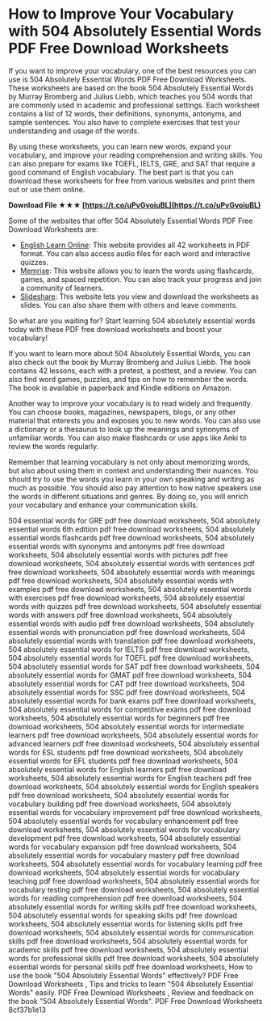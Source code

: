 
 
# How to Improve Your Vocabulary with 504 Absolutely Essential Words PDF Free Download Worksheets
 
If you want to improve your vocabulary, one of the best resources you can use is 504 Absolutely Essential Words PDF Free Download Worksheets. These worksheets are based on the book 504 Absolutely Essential Words by Murray Bromberg and Julius Liebb, which teaches you 504 words that are commonly used in academic and professional settings. Each worksheet contains a list of 12 words, their definitions, synonyms, antonyms, and sample sentences. You also have to complete exercises that test your understanding and usage of the words.
 
By using these worksheets, you can learn new words, expand your vocabulary, and improve your reading comprehension and writing skills. You can also prepare for exams like TOEFL, IELTS, GRE, and SAT that require a good command of English vocabulary. The best part is that you can download these worksheets for free from various websites and print them out or use them online.
 
**Download File ★★★ [https://t.co/uPvGvoiuBL](https://t.co/uPvGvoiuBL)**


 
Some of the websites that offer 504 Absolutely Essential Words PDF Free Download Worksheets are:
 
- [English Learn Online](https://www.english-learn-online.com/vocabulary/504-absolutely-essential-words/): This website provides all 42 worksheets in PDF format. You can also access audio files for each word and interactive quizzes.
- [Memrise](https://www.memrise.com/course/121195/504-absolutely-essential-words-6th-edition/): This website allows you to learn the words using flashcards, games, and spaced repetition. You can also track your progress and join a community of learners.
- [Slideshare](https://www.slideshare.net/ahmadrezagholami/504-absolutely-essential-words-6th-edition): This website lets you view and download the worksheets as slides. You can also share them with others and leave comments.

So what are you waiting for? Start learning 504 absolutely essential words today with these PDF free download worksheets and boost your vocabulary!
  
If you want to learn more about 504 Absolutely Essential Words, you can also check out the book by Murray Bromberg and Julius Liebb. The book contains 42 lessons, each with a pretest, a posttest, and a review. You can also find word games, puzzles, and tips on how to remember the words. The book is available in paperback and Kindle editions on Amazon.
 
Another way to improve your vocabulary is to read widely and frequently. You can choose books, magazines, newspapers, blogs, or any other material that interests you and exposes you to new words. You can also use a dictionary or a thesaurus to look up the meanings and synonyms of unfamiliar words. You can also make flashcards or use apps like Anki to review the words regularly.
 
Remember that learning vocabulary is not only about memorizing words, but also about using them in context and understanding their nuances. You should try to use the words you learn in your own speaking and writing as much as possible. You should also pay attention to how native speakers use the words in different situations and genres. By doing so, you will enrich your vocabulary and enhance your communication skills.
 
504 essential words for GRE pdf free download worksheets,  504 absolutely essential words 6th edition pdf free download worksheets,  504 absolutely essential words flashcards pdf free download worksheets,  504 absolutely essential words with synonyms and antonyms pdf free download worksheets,  504 absolutely essential words with pictures pdf free download worksheets,  504 absolutely essential words with sentences pdf free download worksheets,  504 absolutely essential words with meanings pdf free download worksheets,  504 absolutely essential words with examples pdf free download worksheets,  504 absolutely essential words with exercises pdf free download worksheets,  504 absolutely essential words with quizzes pdf free download worksheets,  504 absolutely essential words with answers pdf free download worksheets,  504 absolutely essential words with audio pdf free download worksheets,  504 absolutely essential words with pronunciation pdf free download worksheets,  504 absolutely essential words with translation pdf free download worksheets,  504 absolutely essential words for IELTS pdf free download worksheets,  504 absolutely essential words for TOEFL pdf free download worksheets,  504 absolutely essential words for SAT pdf free download worksheets,  504 absolutely essential words for GMAT pdf free download worksheets,  504 absolutely essential words for CAT pdf free download worksheets,  504 absolutely essential words for SSC pdf free download worksheets,  504 absolutely essential words for bank exams pdf free download worksheets,  504 absolutely essential words for competitive exams pdf free download worksheets,  504 absolutely essential words for beginners pdf free download worksheets,  504 absolutely essential words for intermediate learners pdf free download worksheets,  504 absolutely essential words for advanced learners pdf free download worksheets,  504 absolutely essential words for ESL students pdf free download worksheets,  504 absolutely essential words for EFL students pdf free download worksheets,  504 absolutely essential words for English learners pdf free download worksheets,  504 absolutely essential words for English teachers pdf free download worksheets,  504 absolutely essential words for English speakers pdf free download worksheets,  504 absolutely essential words for vocabulary building pdf free download worksheets,  504 absolutely essential words for vocabulary improvement pdf free download worksheets,  504 absolutely essential words for vocabulary enhancement pdf free download worksheets,  504 absolutely essential words for vocabulary development pdf free download worksheets,  504 absolutely essential words for vocabulary expansion pdf free download worksheets,  504 absolutely essential words for vocabulary mastery pdf free download worksheets,  504 absolutely essential words for vocabulary learning pdf free download worksheets,  504 absolutely essential words for vocabulary teaching pdf free download worksheets,  504 absolutely essential words for vocabulary testing pdf free download worksheets,  504 absolutely essential words for reading comprehension pdf free download worksheets,  504 absolutely essential words for writing skills pdf free download worksheets,  504 absolutely essential words for speaking skills pdf free download worksheets,  504 absolutely essential words for listening skills pdf free download worksheets,  504 absolutely essential words for communication skills pdf free download worksheets,  504 absolutely essential words for academic skills pdf free download worksheets,  504 absolutely essential words for professional skills pdf free download worksheets,  504 absolutely essential words for personal skills pdf free download worksheets,  How to use the book "504 Absolutely Essential Words" effectively? PDF Free Download Worksheets ,  Tips and tricks to learn "504 Absolutely Essential Words" easily. PDF Free Download Worksheets ,  Review and feedback on the book "504 Absolutely Essential Words". PDF Free Download Worksheets
 8cf37b1e13
 
